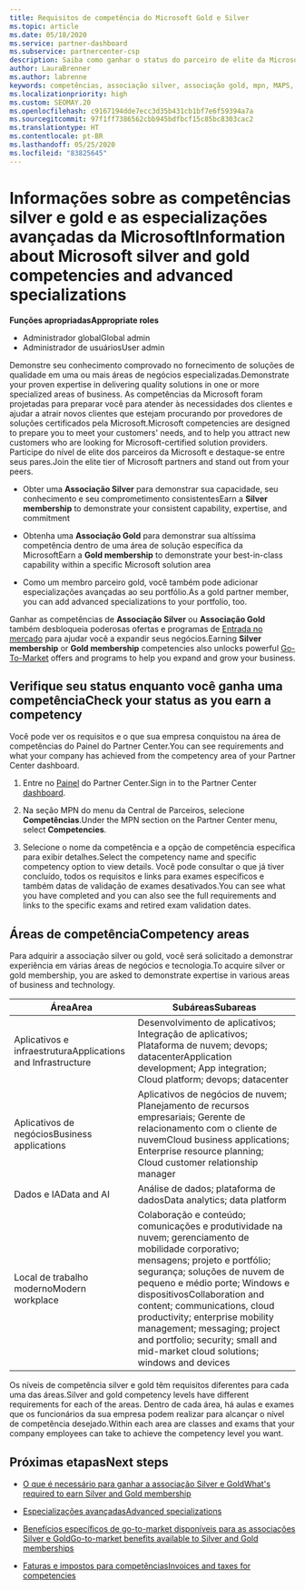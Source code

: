 ```yaml
---
title: Requisitos de competência do Microsoft Gold e Silver
ms.topic: article
ms.date: 05/18/2020
ms.service: partner-dashboard
ms.subservice: partnercenter-csp
description: Saiba como ganhar o status do parceiro de elite da Microsoft e atrair novos clientes ao atender aos requisitos de competência para obter os níveis de associação Gold e Silver.
author: LauraBrenner
ms.author: labrenne
keywords: competências, associação silver, associação gold, mpn, MAPS, proficiência, Microsoft Partner Network, associação de rede, especializações avançadas
ms.localizationpriority: high
ms.custom: SEOMAY.20
ms.openlocfilehash: c9167194dde7ecc3d35b431cb1bf7e6f59394a7a
ms.sourcegitcommit: 97f1ff7386562cbb945bdfbcf15c85bc8303cac2
ms.translationtype: HT
ms.contentlocale: pt-BR
ms.lasthandoff: 05/25/2020
ms.locfileid: "83825645"
---
```

# <a name="information-about-microsoft-silver-and-gold-competencies-and-advanced-specializations"></a><span data-ttu-id="b3ab2-104">Informações sobre as competências silver e gold e as especializações avançadas da Microsoft</span><span class="sxs-lookup"><span data-stu-id="b3ab2-104">Information about Microsoft silver and gold competencies and advanced specializations</span></span>

<span data-ttu-id="b3ab2-105">**Funções apropriadas**</span><span class="sxs-lookup"><span data-stu-id="b3ab2-105">**Appropriate roles**</span></span>
- <span data-ttu-id="b3ab2-106">Administrador global</span><span class="sxs-lookup"><span data-stu-id="b3ab2-106">Global admin</span></span>
- <span data-ttu-id="b3ab2-107">Administrador de usuários</span><span class="sxs-lookup"><span data-stu-id="b3ab2-107">User admin</span></span>

<span data-ttu-id="b3ab2-108">Demonstre seu conhecimento comprovado no fornecimento de soluções de qualidade em uma ou mais áreas de negócios especializadas.</span><span class="sxs-lookup"><span data-stu-id="b3ab2-108">Demonstrate your proven expertise in delivering quality solutions in one or more specialized areas of business.</span></span> <span data-ttu-id="b3ab2-109">As competências da Microsoft foram projetadas para preparar você para atender às necessidades dos clientes e ajudar a atrair novos clientes que estejam procurando por provedores de soluções certificados pela Microsoft.</span><span class="sxs-lookup"><span data-stu-id="b3ab2-109">Microsoft competencies are designed to prepare you to meet your customers' needs, and to help you attract new customers who are looking for Microsoft-certified solution providers.</span></span> <span data-ttu-id="b3ab2-110">Participe do nível de elite dos parceiros da Microsoft e destaque-se entre seus pares.</span><span class="sxs-lookup"><span data-stu-id="b3ab2-110">Join the elite tier of Microsoft partners and stand out from your peers.</span></span>

- <span data-ttu-id="b3ab2-111">Obter uma **Associação Silver** para demonstrar sua capacidade, seu conhecimento e seu comprometimento consistentes</span><span class="sxs-lookup"><span data-stu-id="b3ab2-111">Earn a **Silver membership** to demonstrate your consistent capability, expertise, and commitment</span></span>

- <span data-ttu-id="b3ab2-112">Obtenha uma **Associação Gold** para demonstrar sua altíssima competência dentro de uma área de solução específica da Microsoft</span><span class="sxs-lookup"><span data-stu-id="b3ab2-112">Earn a **Gold membership** to demonstrate your best-in-class capability within a specific Microsoft solution area</span></span>

- <span data-ttu-id="b3ab2-113">Como um membro parceiro gold, você também pode adicionar especializações avançadas ao seu portfólio.</span><span class="sxs-lookup"><span data-stu-id="b3ab2-113">As a gold partner member, you can add advanced specializations to your portfolio, too.</span></span>

<span data-ttu-id="b3ab2-114">Ganhar as competências de **Associação Silver** ou **Associação Gold** também desbloqueia poderosas ofertas e programas de [Entrada no mercado](mpn-learn-about-go-to-market-benefits.md) para ajudar você a expandir seus negócios.</span><span class="sxs-lookup"><span data-stu-id="b3ab2-114">Earning **Silver membership** or **Gold membership** competencies also unlocks powerful [Go-To-Market](mpn-learn-about-go-to-market-benefits.md) offers and programs to help you expand and grow your business.</span></span>

## <a name="check-your-status-as-you-earn-a-competency"></a><span data-ttu-id="b3ab2-115">Verifique seu status enquanto você ganha uma competência</span><span class="sxs-lookup"><span data-stu-id="b3ab2-115">Check your status as you earn a competency</span></span>

<span data-ttu-id="b3ab2-116">Você pode ver os requisitos e o que sua empresa conquistou na área de competências do Painel do Partner Center.</span><span class="sxs-lookup"><span data-stu-id="b3ab2-116">You can see requirements and what your company has achieved from the competency area of your Partner Center dashboard.</span></span>

1. <span data-ttu-id="b3ab2-117">Entre no [Painel](https://partner.microsoft.com/dashboard/home) do Partner Center.</span><span class="sxs-lookup"><span data-stu-id="b3ab2-117">Sign in to the Partner Center [dashboard](https://partner.microsoft.com/dashboard/home).</span></span>

2. <span data-ttu-id="b3ab2-118">Na seção MPN do menu da Central de Parceiros, selecione **Competências**.</span><span class="sxs-lookup"><span data-stu-id="b3ab2-118">Under the MPN section on the Partner Center menu, select **Competencies**.</span></span> 

3. <span data-ttu-id="b3ab2-119">Selecione o nome da competência e a opção de competência específica para exibir detalhes.</span><span class="sxs-lookup"><span data-stu-id="b3ab2-119">Select the competency name and specific competency option to view details.</span></span> <span data-ttu-id="b3ab2-120">Você pode consultar o que já tiver concluído, todos os requisitos e links para exames específicos e também datas de validação de exames desativados.</span><span class="sxs-lookup"><span data-stu-id="b3ab2-120">You can see what you have completed and you can also see the full requirements and links to the specific exams and retired exam validation dates.</span></span>

## <a name="competency-areas"></a><span data-ttu-id="b3ab2-121">Áreas de competência</span><span class="sxs-lookup"><span data-stu-id="b3ab2-121">Competency areas</span></span>

<span data-ttu-id="b3ab2-122">Para adquirir a associação silver ou gold, você será solicitado a demonstrar experiência em várias áreas de negócios e tecnologia.</span><span class="sxs-lookup"><span data-stu-id="b3ab2-122">To acquire silver or gold membership, you are asked to demonstrate expertise in various areas of business and technology.</span></span>

|<span data-ttu-id="b3ab2-123">**Área**</span><span class="sxs-lookup"><span data-stu-id="b3ab2-123">**Area**</span></span>            |<span data-ttu-id="b3ab2-124">**Subáreas**</span><span class="sxs-lookup"><span data-stu-id="b3ab2-124">**Subareas**</span></span>                    |
|--------------------|--------------------------------|
|<span data-ttu-id="b3ab2-125">Aplicativos e infraestrutura</span><span class="sxs-lookup"><span data-stu-id="b3ab2-125">Applications and Infrastructure</span></span>|<span data-ttu-id="b3ab2-126">Desenvolvimento de aplicativos; Integração de aplicativos; Plataforma de nuvem; devops; datacenter</span><span class="sxs-lookup"><span data-stu-id="b3ab2-126">Application development; App integration; Cloud platform; devops; datacenter</span></span>|
|<span data-ttu-id="b3ab2-127">Aplicativos de negócios</span><span class="sxs-lookup"><span data-stu-id="b3ab2-127">Business applications</span></span> |<span data-ttu-id="b3ab2-128">Aplicativos de negócios de nuvem; Planejamento de recursos empresariais; Gerente de relacionamento com o cliente de nuvem</span><span class="sxs-lookup"><span data-stu-id="b3ab2-128">Cloud business applications; Enterprise resource planning; Cloud customer relationship manager</span></span>|
|<span data-ttu-id="b3ab2-129">Dados e IA</span><span class="sxs-lookup"><span data-stu-id="b3ab2-129">Data and AI</span></span>|<span data-ttu-id="b3ab2-130">Análise de dados; plataforma de dados</span><span class="sxs-lookup"><span data-stu-id="b3ab2-130">Data analytics; data platform</span></span>|
|<span data-ttu-id="b3ab2-131">Local de trabalho moderno</span><span class="sxs-lookup"><span data-stu-id="b3ab2-131">Modern workplace</span></span>| <span data-ttu-id="b3ab2-132">Colaboração e conteúdo; comunicações e produtividade na nuvem; gerenciamento de mobilidade corporativo; mensagens; projeto e portfólio; segurança; soluções de nuvem de pequeno e médio porte; Windows e dispositivos</span><span class="sxs-lookup"><span data-stu-id="b3ab2-132">Collaboration and content; communications, cloud productivity; enterprise mobility management; messaging; project and portfolio; security; small and mid-market cloud solutions; windows and devices</span></span>|

<span data-ttu-id="b3ab2-133">Os níveis de competência silver e gold têm requisitos diferentes para cada uma das áreas.</span><span class="sxs-lookup"><span data-stu-id="b3ab2-133">Silver and gold competency levels have different requirements for each of the areas.</span></span> <span data-ttu-id="b3ab2-134">Dentro de cada área, há aulas e exames que os funcionários da sua empresa podem realizar para alcançar o nível de competência desejado.</span><span class="sxs-lookup"><span data-stu-id="b3ab2-134">Within each area are classes and exams that your company employees can take to achieve the competency level you want.</span></span>

## <a name="next-steps"></a><span data-ttu-id="b3ab2-135">Próximas etapas</span><span class="sxs-lookup"><span data-stu-id="b3ab2-135">Next steps</span></span>

- [<span data-ttu-id="b3ab2-136">O que é necessário para ganhar a associação Silver e Gold</span><span class="sxs-lookup"><span data-stu-id="b3ab2-136">What's required to earn Silver and Gold membership</span></span>](https://partner.microsoft.com/membership/competencies)

- [<span data-ttu-id="b3ab2-137">Especializações avançadas</span><span class="sxs-lookup"><span data-stu-id="b3ab2-137">Advanced specializations</span></span>](advanced-specializations.md)

- [<span data-ttu-id="b3ab2-138">Benefícios específicos de go-to-market disponíveis para as associações Silver e Gold</span><span class="sxs-lookup"><span data-stu-id="b3ab2-138">Go-to-market benefits available to Silver and Gold memberships</span></span>](mpn-learn-about-go-to-market-benefits.md) 

- [<span data-ttu-id="b3ab2-139">Faturas e impostos para competências</span><span class="sxs-lookup"><span data-stu-id="b3ab2-139">Invoices and taxes for competencies</span></span>](mpn-view-print-maps-invoice.md)




